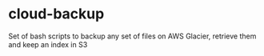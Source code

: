 # cloud-backup
Set of bash scripts to backup any set of files on AWS Glacier, retrieve them and keep an index in S3
